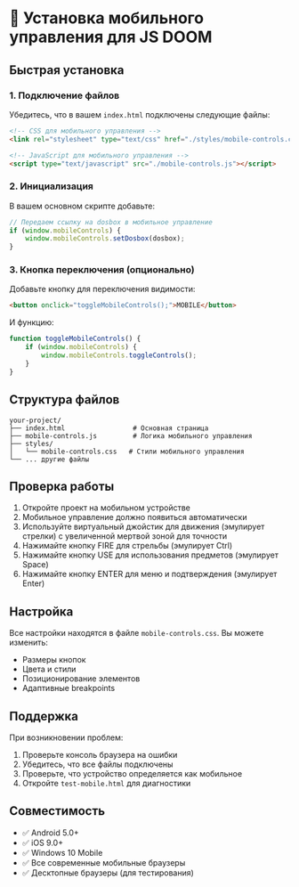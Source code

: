 # 🚀 Установка мобильного управления для JS DOOM

## Быстрая установка

### 1. Подключение файлов
Убедитесь, что в вашем `index.html` подключены следующие файлы:

```html
<!-- CSS для мобильного управления -->
<link rel="stylesheet" type="text/css" href="./styles/mobile-controls.css">

<!-- JavaScript для мобильного управления -->
<script type="text/javascript" src="./mobile-controls.js"></script>
```

### 2. Инициализация
В вашем основном скрипте добавьте:

```javascript
// Передаем ссылку на dosbox в мобильное управление
if (window.mobileControls) {
    window.mobileControls.setDosbox(dosbox);
}
```

### 3. Кнопка переключения (опционально)
Добавьте кнопку для переключения видимости:

```html
<button onclick="toggleMobileControls();">MOBILE</button>
```

И функцию:

```javascript
function toggleMobileControls() {
    if (window.mobileControls) {
        window.mobileControls.toggleControls();
    }
}
```

## Структура файлов

```
your-project/
├── index.html                 # Основная страница
├── mobile-controls.js         # Логика мобильного управления
├── styles/
│   └── mobile-controls.css   # Стили мобильного управления
└── ... другие файлы
```

## Проверка работы

1. Откройте проект на мобильном устройстве
2. Мобильное управление должно появиться автоматически
3. Используйте виртуальный джойстик для движения (эмулирует стрелки) с увеличенной мертвой зоной для точности
4. Нажимайте кнопку FIRE для стрельбы (эмулирует Ctrl)
5. Нажимайте кнопку USE для использования предметов (эмулирует Space)
6. Нажимайте кнопку ENTER для меню и подтверждения (эмулирует Enter)

## Настройка

Все настройки находятся в файле `mobile-controls.css`. Вы можете изменить:
- Размеры кнопок
- Цвета и стили
- Позиционирование элементов
- Адаптивные breakpoints

## Поддержка

При возникновении проблем:
1. Проверьте консоль браузера на ошибки
2. Убедитесь, что все файлы подключены
3. Проверьте, что устройство определяется как мобильное
4. Откройте `test-mobile.html` для диагностики

## Совместимость

- ✅ Android 5.0+
- ✅ iOS 9.0+
- ✅ Windows 10 Mobile
- ✅ Все современные мобильные браузеры
- ✅ Десктопные браузеры (для тестирования)
